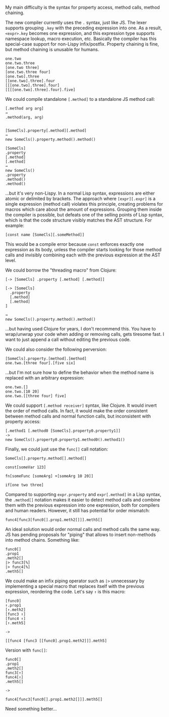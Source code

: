 My main difficulty is the syntax for property access, method calls, method chaining.

The new compiler currently uses the `.` syntax, just like JS. The lexer supports grouping `.key` with the preceding expression into one. As a result, `<expr>.key` becomes one expression, and this expression type supports namespace lookup, macro execution, etc. Basically the compiler has this special-case support for non-Lispy infix/postfix. Property chaining is fine, but method chaining is unusable for humans.

```
one.two
one.two.three
[one.two three]
[one.two.three four]
[one.two].three
[[one.two].three].four
[[[one.two].three].four]
[[[[one.two].three].four].five]
```

We could compile standalone `[.method]` to a standalone JS method call:

```
[.method arg arg]
→
.method(arg, arg)


[SomeCls].property[.method][.method]
→
new SomeCls().property.method().method()

[SomeCls]
.property
[.method]
[.method]
→
new SomeCls()
.property
.method()
.method()
```

...but it's very non-Lispy. In a normal Lisp syntax, expressions are either atomic or delimited by brackets. The approach where `[expr][.expr]` is a single expression (method call) violates this principle, creating problems for macros which care about the amount of expressions. Grouping them inside the compiler is possible, but defeats one of the selling points of Lisp syntax, which is that the code structure visibly matches the AST structure. For example:

```
[const name [SomeCls][.someMethod]]
```

This would be a compile error because `const` enforces exactly one expression as its body, unless the compiler starts looking for those method calls and invisibly combining each with the previous expression at the AST level.

We could borrow the "threading macro" from Clojure:

```
[-> [SomeCls] .property [.method] [.method]]

[-> [SomeCls]
  .property
  [.method]
  [.method]
]

→
new SomeCls().property.method().method()
```

...but having used Clojure for years, I don't recommend this. You have to wrap/unwrap your code when adding or removing calls, gets tiresome fast. I want to just append a call without editing the previous code.

We could also consider the following perversion:

```
[SomeCls].property.[method].[method]
one.two.[three four].[five six]
```

...but I'm not sure how to define the behavior when the method name is replaced with an arbitrary expression:

```
one.two.[]
one.two.[10 20]
one.two.[[three four] five]
```

We could support `[.method receiver]` syntax, like Clojure. It would invert the order of method calls. In fact, it would make the order consistent between method calls and normal function calls, but inconsistent with property access:

```
[.method1 [.method0 [SomeCls].property0.property1]]
->
new SomeCls().property0.property1.method0().method1()
```

Finally, we could just use the `func[]` call notation:

```
SomeCls[].property.method[].method[]

const[someVar 123]

fn[someFunc [someArg] +[someArg 10 20]]

if[one two three]
```

Compared to supporting `expr.property` and `expr[.method]` in a Lisp syntax, the `.method[]` notation makes it easier to detect method calls and combine them with the previous expression into one expression, both for compilers and human readers. However, it still has potential for order mismatch:

```
func4[func3[func0[].prop1.meth2[]]].meth5[]
```

An ideal solution would order normal calls and method calls the same way. JS has pending proposals for "piping" that allows to insert non-methods into method chains. Something like:

```
func0[]
.prop1
.meth2[]
|> func3[%]
|> func4[%]
.meth5[]
```

We could make an infix piping operator such as `|>` unnecessary by implementing a special macro that replaces itself with the previous expression, reordering the code. Let's say `↑` is this macro:

```
[func0]
↑.prop1
[↑.meth2]
[func3 ↑]
[func4 ↑]
[↑.meth5]

->

[[func4 [func3 [[func0].prop1.meth2]]].meth5]
```

Version with `func[]`:

```
func0[]
.prop1
.meth2[]
func3[↑]
func4[↑]
.meth5[]

->

func4[func3[func0[].prop1.meth2[]]].meth5[]
```

Need something better...
